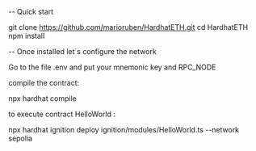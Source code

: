 -- Quick start

git clone https://github.com/marioruben/HardhatETH.git
cd HardhatETH
npm install

-- Once installed let´s configure the network

Go to the file .env and
put your mnemonic key and RPC_NODE

compile the contract:

npx hardhat compile

to execute contract HelloWorld :

npx hardhat ignition deploy ignition/modules/HelloWorld.ts --network sepolia
